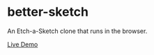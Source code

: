# better-sketch

An Etch-a-Sketch clone that runs in the browser.

[Live Demo](https://yujioshiro.github.io/better-sketch/)
